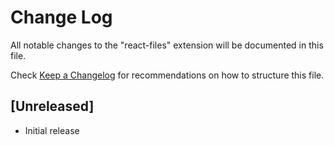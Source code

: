 # Change Log

All notable changes to the "react-files" extension will be documented in this file.

Check [Keep a Changelog](http://keepachangelog.com/) for recommendations on how to structure this file.

## [Unreleased]

- Initial release
